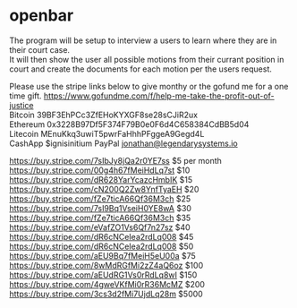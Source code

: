 # openbar
The program will be setup to  interview a users 
to learn where they are in their court case.  
It will then show the user all possible motions 
from their currant position in court and create 
the documents for each motion per the users request. 

Please use the stripe links below to give monthy or the 
gofund me for a one time gift.
https://www.gofundme.com/f/help-me-take-the-profit-out-of-justice       
Bitcoin 39BF3EhPCc3ZfEHoKYXGF8se28sCJiR2ux      
Ethereum 0x3228B97Df5F374F79B0e0F6d4C658384CdBB5d04     
Litecoin MEnuKkq3uwiT5pwrFaHhhPFggeA9Gegd4L     
CashApp $ignisinitium
PayPal jonathan@legendarysystems.io
 
https://buy.stripe.com/7sIbJy8jQa2r0YE7ss $5 per month       
https://buy.stripe.com/00g4h67fMeiHdLq7st $10    
https://buy.stripe.com/dR628YarYcazcHmbIK $15    
https://buy.stripe.com/cN200Q2Zw8YnfTyaEH $20    
https://buy.stripe.com/fZe7ticA66Qf36M3ch $25    
https://buy.stripe.com/7sI9Bq1VseiH0YE8wA $30    
https://buy.stripe.com/fZe7ticA66Qf36M3ch $35    
https://buy.stripe.com/eVafZO1Vs6Qf7n27sz $40    
https://buy.stripe.com/dR6cNCeIea2rdLq008 $45    
https://buy.stripe.com/dR6cNCeIea2rdLq008 $50    
https://buy.stripe.com/aEU9Bq7fMeiH5eU00a $75    
https://buy.stripe.com/8wMdRGfMi2zZ4aQ6oz $100   
https://buy.stripe.com/aEUdRG1Vs0rRdLq8wI $150   
https://buy.stripe.com/4gweVKfMi0rR36McMZ $200   
https://buy.stripe.com/3cs3d2fMi7UjdLq28m $5000  
